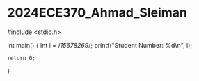 # 2024ECE370_Ahmad_Sleiman
#include <stdio.h>

int main() {
    int i = /*15678269*/;
    printf("Student Number: %d\n", i);

    return 0;
}
